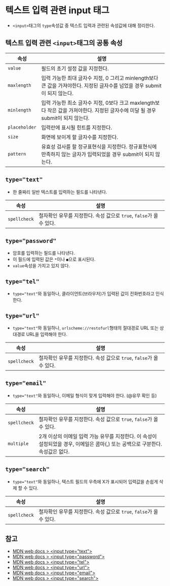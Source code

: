 # 텍스트 입력 관련 input 태그

- `<input>`태그의 `type`속성값 중 텍스트 입력과 관련된 속성값에 대해 정리한다.

## 텍스트 입력 관련 `<input>`태그의 공통 속성

속성 | 설명
----|-------
`value` | 필드의 초기 설정 값을 지정한다.
`maxlength` | 입력 가능한 최대 글자수 지정, 0 그리고 minlength보다 큰 값을 가져야한다. 지정된 글자수를 넘었을 경우 submit이 되지 않는다.
`minlength` | 입력 가능한 최소 글자수 지정, 0보다 크고 maxlength보다 작은 값을 가져야한다. 지정된 글자수에 미달 될 경우 submit이 되지 않는다.
`placeholder` | 입력란에 표시될 힌트를 지정한다.
`size` | 화면에 보이게 할 글자수를 지정한다.
`pattern` | 유효성 검사를 할 정규표현식을 지정한다. 정규표현식에 만족하지 않는 글자가 입력되었을 경우 submit이 되지 않는다.

## `type="text"`

- 한 줄짜리 일반 텍스트를 입력하는 필드를 나타낸다.

속성 | 설명
----|-------
`spellcheck` | 철자확인 유무를 지정한다. 속성 값으로 `true`, `false`가 올 수 있다.

## `type="password"`

- 암호를 입력하는 필드를 나타낸다.
- 이 필드에 입력된 값은 `*`이나 `●`으로 표시된다.
- `value`속성을 가지고 있지 않다.

## `type="tel"`

- `type="text"`와 동일하나, 클라이언트(브라우저)가 입력된 값이 전화번호라고 인식한다.

## `type="url"`

- `type="text"`와 동일하나, `urlscheme://restofurl`형태의 절대경로 URL 또는 상대경로 URL을 입력해야 한다.

속성 | 설명
----|-------
`spellcheck` | 철자확인 유무를 지정한다. 속성 값으로 `true`, `false`가 올 수 있다.

## `type="email"`

- `type="text"`와 동일하나, 이메일 형식이 맞게 입력해야 한다. (@유무 확인 등)

속성 | 설명
----|-------
`spellcheck` | 철자확인 유무를 지정한다. 속성 값으로 `true`, `false`가 올 수 있다.
`multiple` | 2개 이상의 이메일 입력 가능 유무를 지정한다. 이 속성이 설정되었을 경우, 이메일은 콤마(,) 또는 공백으로 구분한다. 속성값은 없다.

## `type="search"`

- `type="text"`와 동일하나, 텍스트 필드의 우측에 X가 표시되어 입력값을 손쉽게 삭제 할 수 있다.

속성 | 설명
----|-------
`spellcheck` | 철자확인 유무를 지정한다. 속성 값으로 `true`, `false`가 올 수 있다.

## 참고

- [MDN web docs > \<input type="text"\>](https://developer.mozilla.org/ja/docs/Web/HTML/Element/input/text)
- [MDN web docs > \<input type="password"\>](https://developer.mozilla.org/ja/docs/Web/HTML/Element/input/password)
- [MDN web docs > \<input type="tel"\>](https://developer.mozilla.org/ja/docs/Web/HTML/Element/input/tel)
- [MDN web docs > \<input type="url"\>](https://developer.mozilla.org/ja/docs/Web/HTML/Element/input/url)
- [MDN web docs > \<input type="email"\>](https://developer.mozilla.org/ja/docs/Web/HTML/Element/input/email)
- [MDN web docs > \<input type="search"\>](https://developer.mozilla.org/ja/docs/Web/HTML/Element/input/search)